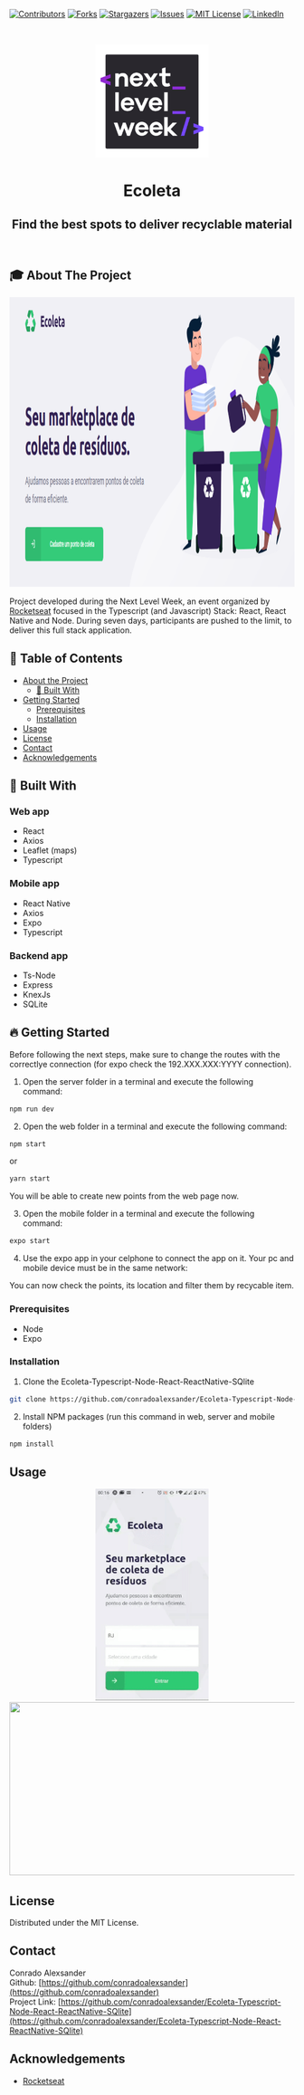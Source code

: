<!--
*** Thanks for checking out this README Template. If you have a suggestion that would
*** make this better, please fork the Ecoleta-Typescript-Node-React-ReactNative-SQlite and create a pull request or simply open
*** an issue with the tag "enhancement".
*** Thanks again! Now go create something AMAZING! :D
***
***
***
*** To avoid retyping too much info. Do a search and replace for the following:
*** conradoalexsander, Ecoleta-Typescript-Node-React-ReactNative-SQlite, twitter_handle, email
-->

<!-- PROJECT SHIELDS -->
<!--
*** I'm using markdown "reference style" links for readability.
*** Reference links are enclosed in brackets [ ] instead of parentheses ( ).
*** See the bottom of this document for the declaration of the reference variables
*** for contributors-url, forks-url, etc. This is an optional, concise syntax you may use.
*** https://www.markdownguide.org/basic-syntax/#reference-style-links
-->
[![Contributors][contributors-shield]][contributors-url]
[![Forks][forks-shield]][forks-url]
[![Stargazers][stars-shield]][stars-url]
[![Issues][issues-shield]][issues-url]
[![MIT License][license-shield]][license-url]
[![LinkedIn][linkedin-shield]][linkedin-url]



<!-- PROJECT LOGO -->
<br />
<p align="center">
  <a href="https://github.com/conradoalexsander/Ecoleta-Typescript-Node-React-ReactNative-SQlite">
    <img src="images/nlw_README.png" alt="Logo" width="200" height="200">
  </a>

  <h1 align="center">Ecoleta</h1>

  <h2 align="center">
    Find the best spots to deliver recyclable material
  </h2>
    <br />
 
</p>

<!-- ABOUT THE PROJECT -->
## :mortar_board: About The Project

<p align="center">
<img
src="images/web-home-sample.png"
raw=true
alt="Web Home Screen" 
height="512px" 
/>
</p>

Project developed during the Next Level Week, an event organized by <a href="https://rocketseat.com.br/">Rocketseat</a> focused in the Typescript (and Javascript) Stack: React, React Native and Node. During seven days, participants are pushed to the limit, to deliver this full stack application.



<!-- TABLE OF CONTENTS -->
## :bookmark: Table of Contents

* [About the Project](#about-the-project)
  * [:rocket: Built With](#built-with)
* [Getting Started](#getting-started)
  * [Prerequisites](#prerequisites)
  * [Installation](#installation)
* [Usage](#usage)
* [License](#license)
* [Contact](#contact)
* [Acknowledgements](#acknowledgements)





<!-- BUILT WITH -->
## :rocket: Built With

### Web app
* []() React
* []() Axios
* []() Leaflet (maps)
* []() Typescript

### Mobile app
* []() React Native
* []() Axios
* []() Expo
* []() Typescript

### Backend app
* []() Ts-Node
* []() Express
* []() KnexJs
* []() SQLite

<!-- GETTING STARTED -->
## :fire: Getting Started

Before following the next steps, make sure to change the routes with the correctlye connection (for expo check the 192.XXX.XXX:YYYY connection).

1. Open the server folder in a terminal and execute the following command:
```sh
npm run dev
```
2. Open the web folder in a terminal and execute the following command:
```sh
npm start
```
or

```sh
yarn start
```
You will be able to create new points from the web page now.

3. Open the mobile folder in a terminal and execute the following command:
```sh
expo start
```

4. Use the expo app in your celphone to connect the app on it. Your pc and mobile device must be in the same network:

You can now check the points, its location and filter them by recycable item.

### Prerequisites

* []() Node
* []() Expo

### Installation
 
1. Clone the Ecoleta-Typescript-Node-React-ReactNative-SQlite
```sh
git clone https://github.com/conradoalexsander/Ecoleta-Typescript-Node-React-ReactNative-SQlite.git
```
2. Install NPM packages (run this command in web, server and mobile folders)
```sh
npm install
```
<!-- USAGE EXAMPLES -->
## Usage

<p align="center" float="left">
  <img src="images/mobile-screen-sample.gif" width="200" />
  <img src="images/Top Mercados.gif" width="680" height="306" /> 

</p>


<!-- LICENSE -->
## License

Distributed under the MIT License.


<!-- CONTACT -->
## Contact

Conrado Alexsander </br>
Github: [https://github.com/conradoalexsander](https://github.com/conradoalexsander) </br>
Project Link: [https://github.com/conradoalexsander/Ecoleta-Typescript-Node-React-ReactNative-SQlite](https://github.com/conradoalexsander/Ecoleta-Typescript-Node-React-ReactNative-SQlite)



<!-- ACKNOWLEDGEMENTS -->
## Acknowledgements

* []() <a href="https://rocketseat.com.br/">Rocketseat</a>






<!-- MARKDOWN LINKS & IMAGES -->
<!-- https://www.markdownguide.org/basic-syntax/#reference-style-links -->
[contributors-shield]: https://img.shields.io/github/contributors/conradoalexsander/Ecoleta-Typescript-Node-React-ReactNative-SQlite.svg?style=flat-square
[contributors-url]: https://github.com/conradoalexsander/Ecoleta-Typescript-Node-React-ReactNative-SQlite/graphs/contributors

[forks-shield]:  https://img.shields.io/github/forks/conradoalexsander/Ecoleta-Typescript-Node-React-ReactNative-SQlite.svg?style=flat-square

[forks-url]: https://github.com/conradoalexsander/Ecoleta-Typescript-Node-React-ReactNative-SQlite/network/members

[stars-shield]: https://img.shields.io/github/stars/conradoalexsander/Ecoleta-Typescript-Node-React-ReactNative-SQlite.svg?style=flat-square
[stars-url]: https://github.com/conradoalexsander/Ecoleta-Typescript-Node-React-ReactNative-SQlite/stargazers
[issues-shield]: https://img.shields.io/github/issues/conradoalexsander/Ecoleta-Typescript-Node-React-ReactNative-SQlite.svg?style=flat-square
[issues-url]: https://github.com/conradoalexsander/Ecoleta-Typescript-Node-React-ReactNative-SQlite/issues
[license-shield]: https://img.shields.io/github/license/conradoalexsander/Ecoleta-Typescript-Node-React-ReactNative-SQlite.svg?style=flat-square
[license-url]: https://github.com/conradoalexsander/Ecoleta-Typescript-Node-React-ReactNative-SQlite/blob/master/LICENSE.txt
[linkedin-shield]: https://img.shields.io/badge/-LinkedIn-black.svg?style=flat-square&logo=linkedin&colorB=555
[linkedin-url]: https://linkedin.com/in/conradoalexsander
[product-screenshot]: images/screenshot.png
